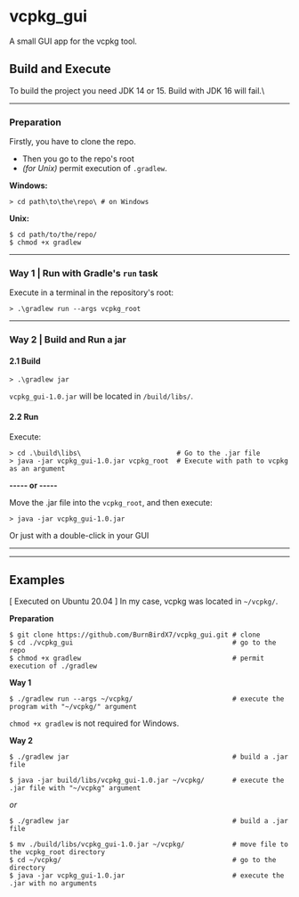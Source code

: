 # vcpkg_gui

A small GUI app for the vcpkg tool.

## Build and Execute
To build the project you need JDK 14 or 15. Build with JDK 16 will fail.\

***

### Preparation
Firstly, you have to clone the repo.
* Then you go to the repo's root
* *(for Unix)* permit execution of `.gradlew`.

**Windows:**
```shell
> cd path\to\the\repo\ # on Windows
```
**Unix:**
```shell
$ cd path/to/the/repo/
$ chmod +x gradlew
```

***

### Way 1 | Run with Gradle's `run` task
Execute in a terminal in the repository's root:
```shell
> .\gradlew run --args vcpkg_root
```
***
### Way 2 | Build and Run a jar
#### 2.1 Build
```shell
> .\gradlew jar
```
`vcpkg_gui-1.0.jar` will be located in `/build/libs/`.

#### 2.2 Run

Execute:
```shell  
> cd .\build\libs\                        # Go to the .jar file
> java -jar vcpkg_gui-1.0.jar vcpkg_root  # Execute with path to vcpkg as an argument
```

**----- or -----**

Move the .jar file into the `vcpkg_root`, and then execute:
```shell
> java -jar vcpkg_gui-1.0.jar
```
Or just with a double-click in your GUI

***
***

## Examples
[ Executed on Ubuntu 20.04 ] In my case, vcpkg was located in `~/vcpkg/`.

**Preparation**
```shell
$ git clone https://github.com/BurnBirdX7/vcpkg_gui.git # clone
$ cd ./vcpkg_gui                                        # go to the repo
$ chmod +x gradlew                                      # permit execution of ./gradlew
```

**Way 1**
```shell
$ ./gradlew run --args ~/vcpkg/                         # execute the program with "~/vcpkg/" argument
```
`chmod +x gradlew` is not required for Windows.

**Way 2**
```shell
$ ./gradlew jar                                         # build a .jar file

$ java -jar build/libs/vcpkg_gui-1.0.jar ~/vcpkg/       # execute the .jar file with "~/vcpkg" argument
```
*or*
```shell
$ ./gradlew jar                                         # build a .jar file

$ mv ./build/libs/vcpkg_gui-1.0.jar ~/vcpkg/            # move file to the vcpkg_root directory
$ cd ~/vcpkg/                                           # go to the directory
$ java -jar vcpkg_gui-1.0.jar                           # execute the .jar with no arguments
```
